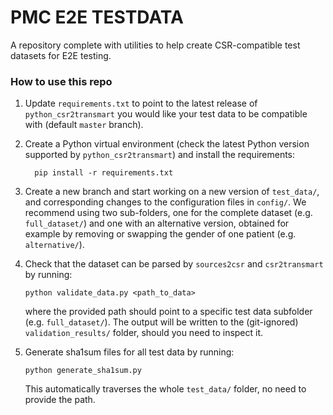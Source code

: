# PMC E2E TESTDATA

A repository complete with utilities to help create CSR-compatible test datasets for E2E testing.


### How to use this repo

1. Update `requirements.txt` to point to the latest release of `python_csr2transmart` you would 
   like your test data to be compatible with (default `master` branch).


2. Create a Python virtual environment (check the latest Python version supported by 
   `python_csr2transmart`) and install the requirements:
    ```
      pip install -r requirements.txt
    ```


3. Create a new branch and start working on a new version of `test_data/`, and corresponding 
   changes to the configuration files in `config/`. We recommend using two sub-folders, one for the 
   complete dataset (e.g. `full_dataset/`) and one with an alternative version, obtained for 
   example by removing or swapping the gender of one patient (e.g. `alternative/`).


4. Check that the dataset can be parsed by `sources2csr` and `csr2transmart` by running:
   ```
   python validate_data.py <path_to_data>
   ```
   where the provided path should point to a specific test data subfolder (e.g. `full_dataset/`).
   The output will be written to the (git-ignored) `validation_results/` folder, should you need 
   to inspect it.


5. Generate sha1sum files for all test data by running:
   ```
   python generate_sha1sum.py
   ```
   This automatically traverses the whole `test_data/` folder, no need to provide the path.
